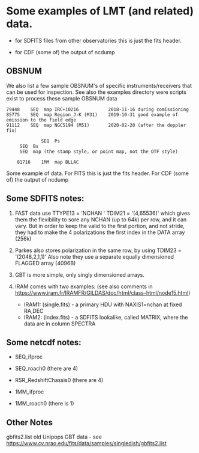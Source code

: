 # Some examples of LMT (and related) data.

* for SDFITS files from other observatories this is just the fits header. 

* for CDF (some of) the output of ncdump


## OBSNUM

We also list a few sample OBSNUM's of specific instruments/receivers that
can be used for inspection. See also the examples directory were scripts
exist to process these sample OBSNUM data



	79448    SEQ  map IRC+10216           2018-11-16 during comissioning
	85775    SEQ  map Region_J-K (M31)    2019-10-31 good example of emission to the field edge
	91112    SEQ  map NGC5194 (M51)       2020-02-20 (after the doppler fix)
	
                 SEQ  Ps
		 SEQ  Bs
		 SEQ  map (the stamp style, or point map, not the OTF style)

        81716    1MM  map BLLAC
	

Some example of data.  For FITS this is just the fits header. For CDF (some of) the output of ncdump

## Some SDFITS notes:

1) FAST data use
     TTYPE13 = 'NCHAN   '
     TDIM21  = '(4,65536)'
   which gives them the flexibility to sore any NCHAN (up to 64k) per row, and it can vary.
   But in order to keep the valid to the first portion, and not stride, they had to make
   the 4 polarizations the first index in the DATA array (256k)

2) Parkes also stores polarization in the same row, by using TDIM23  = '(2048,2,1,1)'
   Also note they use a separate equally dimensioned FLAGGED array (4096B)

3) GBT is more simple, only singly dimensioned arrays.

4) IRAM comes with two examples:  (see also comments in https://www.iram.fr/IRAMFR/GILDAS/doc/html/class-html/node15.html)
   - IRAM1:   (single.fits) - a primary HDU with NAXIS1=nchan at fixed RA,DEC
   - IRAM2:   (index.fits)  - a SDFITS lookalike, called MATRIX, where the data are in column SPECTRA
   


## Some netcdf notes:

* SEQ_ifproc
* SEQ_roach0 (there are 4)

* RSR_RedshiftChassis0 (there are 4)

* 1MM_ifproc
* 1MM_roach0 (there is 1)


## Other Notes

gbfits2.list     old Unipops GBT data - see https://www.cv.nrao.edu/fits/data/samples/singledish/gbfits2.list


